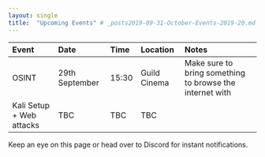```yaml
---
layout: single
title:  "Upcoming Events" # _posts2019-09-31-October-Events-2019-20.md 
---
```

| Event | Date | Time | Location | Notes
|:-----------------|:----------|:-----------|:-----------|:-----------|
| OSINT | 29th September | 15:30 | Guild Cinema | Make sure to bring something to browse the internet with |
| Kali Setup + Web attacks | TBC | TBC | TBC | |

Keep an eye on this page or head over to Discord for instant notifications.
